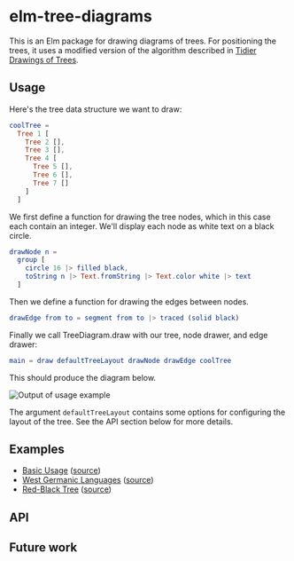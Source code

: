 # elm-tree-diagrams
This is an Elm package for drawing diagrams of trees. For positioning the
trees, it uses a modified version of the algorithm described in
[Tidier Drawings of Trees](http://emr.cs.iit.edu/~reingold/tidier-drawings.pdf).

## Usage
Here's the tree data structure we want to draw:

```elm
coolTree = 
  Tree 1 [
    Tree 2 [],
    Tree 3 [],
    Tree 4 [
      Tree 5 [],
      Tree 6 [],
      Tree 7 []
    ]
  ]
```

We first define a function for drawing the tree nodes, which in this case each
contain an integer. We'll display each node as white text on a black circle.

```elm
drawNode n =
  group [
    circle 16 |> filled black,
    toString n |> Text.fromString |> Text.color white |> text
  ]
```

Then we define a function for drawing the edges between nodes.

```elm
drawEdge from to = segment from to |> traced (solid black)
```

Finally we call TreeDiagram.draw with our tree, node drawer, and edge drawer:

```elm
main = draw defaultTreeLayout drawNode drawEdge coolTree
```

This should produce the diagram below.

![Output of usage example](http://brenden.github.io/elm-tree-layout/example-tree-diagram.png)

The argument `defaultTreeLayout` contains some options for configuring the
layout of the tree. See the API section below for more details.

## Examples
  * [Basic Usage](http://brenden.github.io/elm-tree-layout/basic) ([source](https://github.com/brenden/elm-tree-layout/blob/master/examples/Basic.elm))
  * [West Germanic Languages](http://brenden.github.io/elm-tree-layout/west-germanic-languages) ([source](https://github.com/brenden/elm-tree-layout/blob/master/examples/WestGermanicLanguages.elm))
  * [Red-Black Tree](http://brenden.github.io/elm-tree-layout/red-black-tree) ([source](https://github.com/brenden/elm-tree-layout/blob/master/examples/RedBlackTree.elm))

## API

## Future work
